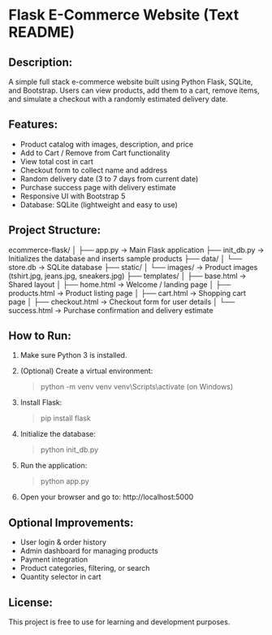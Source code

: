 Flask E-Commerce Website (Text README)
=======================================

Description:
------------
A simple full stack e-commerce website built using Python Flask, SQLite, and Bootstrap.
Users can view products, add them to a cart, remove items, and simulate a checkout
with a randomly estimated delivery date.

Features:
---------
- Product catalog with images, description, and price
- Add to Cart / Remove from Cart functionality
- View total cost in cart
- Checkout form to collect name and address
- Random delivery date (3 to 7 days from current date)
- Purchase success page with delivery estimate
- Responsive UI with Bootstrap 5
- Database: SQLite (lightweight and easy to use)

Project Structure:
------------------
ecommerce-flask/
│
├── app.py              → Main Flask application
├── init_db.py          → Initializes the database and inserts sample products
├── data/
│   └── store.db        → SQLite database
├── static/
│   └── images/         → Product images (tshirt.jpg, jeans.jpg, sneakers.jpg)
├── templates/
│   ├── base.html       → Shared layout
│   ├── home.html       → Welcome / landing page
│   ├── products.html   → Product listing page
│   ├── cart.html       → Shopping cart page
│   ├── checkout.html   → Checkout form for user details
│   └── success.html    → Purchase confirmation and delivery estimate

How to Run:
-----------
1. Make sure Python 3 is installed.
2. (Optional) Create a virtual environment:
   > python -m venv venv
   > venv\Scripts\activate  (on Windows)

3. Install Flask:
   > pip install flask

4. Initialize the database:
   > python init_db.py

5. Run the application:
   > python app.py

6. Open your browser and go to:
   http://localhost:5000

Optional Improvements:
----------------------
- User login & order history
- Admin dashboard for managing products
- Payment integration 
- Product categories, filtering, or search
- Quantity selector in cart

License:
--------
This project is free to use for learning and development purposes.
